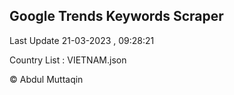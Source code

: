 

## Google Trends Keywords Scraper 
 
Last Update 21-03-2023 , 09:28:21

Country List :
VIETNAM.json



© Abdul Muttaqin 
